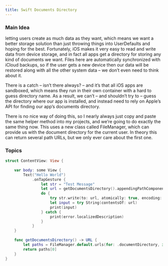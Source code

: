 ```yaml
---
title: Swift Documents Directory
---
```


### Main Idea

letting users create as much data as they want, which means we want a better storage solution than just throwing things into UserDefaults and hoping for the best. Fortunately, iOS makes it very easy to read and write data from device storage, and in fact all apps get a directory for storing any kind of documents we want. Files here are automatically synchronized with iCloud backups, so if the user gets a new device then our data will be restored along with all the other system data – we don’t even need to think about it.

There is a catch – isn’t there always? – and it’s that all iOS apps are sandboxed, which means they run in their own container with a hard to guess directory name. As a result, we can’t – and shouldn’t try to – guess the directory where our app is installed, and instead need to rely on Apple’s API for finding our app’s documents directory.

There is no nice way of doing this, so I nearly always just copy and paste the same helper method into my projects, and we’re going to do exactly the same thing now. This uses a new class called FileManager, which can provide us with the document directory for the current user. In theory this can return several path URLs, but we only ever care about the first one.

### Topics

```swift
struct ContentView: View {
    
    var body: some View {
        Text("Hello World")
            .onTapGesture {
                let str = "Test Message"
                let url = getDocumentsDirectory().appendingPathComponent("message.txt")
                do {
                    try str.write(to: url, atomically: true, encoding: .utf8)
                    let input = try String(contentsOf: url)
                    print(input)
                } catch {
                    print(error.localizedDescription)
                }
            }
    }
    
    func getDocumentsDirectory() -> URL {
        let paths = FileManager.default.urls(for: .documentDirectory, in: .userDomainMask)
        return paths[0]
    }
}

```
